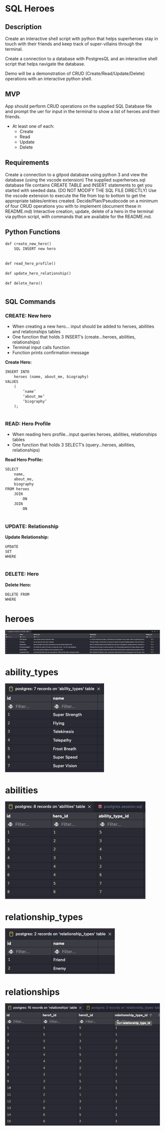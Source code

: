 # **SQL Heroes**

## **Description**
Create an interactive shell script with python that helps superheroes stay in touch with their friends and keep track of super-villains through the terminal.

Create a connection to a database with PostgresQL and an interactive shell script that helps navigate the database.

Demo will be a demonstration of CRUD (Create/Read/Update/Delete) operations with an interactive python shell.

## **MVP**
App should perform CRUD operations on the supplied SQL Database file and prompt the uer for input in the terminal to show a list of heroes and their friends.
- At least one of each:
    - Create
    - Read
    - Update
    - Delete

## **Requirements**
Create a connection to a gitpod database using python 3 and view the database (using the vscode extension)
The supplied superheroes.sql database file contains CREATE TABLE and INSERT statements to get you started with seeded data. (DO NOT MODIFY THE SQL FILE DIRECTLY) Use the vscode extension to execute the file from top to bottom to get the appropriate tables/entries created.
Decide/Plan/Pseudocode on a minimum of four CRUD operations you with to implement (document these in README.md)
Interactive creation, update, delete of a hero in the terminal via python script, with commands that are available for the README.md.


## **Python Functions**

    def create_new_hero()
        SQL INSERT new hero
         

    def read_hero_profile()

    def update_hero_relationship()

    def delete_hero()
#
## **SQL Commands**

### **CREATE:** New hero
- When creating a new hero… input should be added to heroes, abilities and relationships tables
- One function that holds 3 INSERT’s (create…heroes, abilities, relationships)
- Terminal input calls function
- Function prints confirmation message

**Create Hero:**

    INSERT INTO
        heroes (name, about_me, biography)
    VALUES
        (
            ‘name’
            ‘about_me’
            ‘biography’
        );

#
### **READ:** Hero Profile
- When reading hero profile…input queries heroes, abilities, relationships tables
- One function that holds 3 SELECT’s (query…heroes, abilities, relationships)

**Read Hero Profile:**

    SELECT
        name,
        about_me,
        biography
    FROM heroes
        JOIN 
            ON
        JOIN
            ON

#
### **UPDATE:** Relationship

**Update Relationship:**

    UPDATE
    SET
    WHERE
#
### **DELETE:** Hero

**Delete Hero:**

    DELETE FROM
    WHERE  
  
#  
# **heroes**
![image](img/Heroes_Table.png)
#
# **ability_types**
![image](img/Ability_Types.png)
#
# **abilities**
![image](img/Abilities_Table.png)
# **relationship_types**
![image](img/Relationship_Types_Table.png)
# **relationships**
![image](img/Relationships_Table.png)
